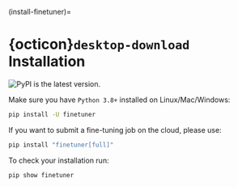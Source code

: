 (install-finetuner)=
# {octicon}`desktop-download` Installation

![PyPI](https://img.shields.io/pypi/v/finetuner?color=%23ffffff&label=%20) is the latest version.

Make sure you have `Python 3.8+` installed on Linux/Mac/Windows:

```bash
pip install -U finetuner
```

If you want to submit a fine-tuning job on the cloud, please use:

```bash
pip install "finetuner[full]"
```

To check your installation run:
```bash
pip show finetuner
```